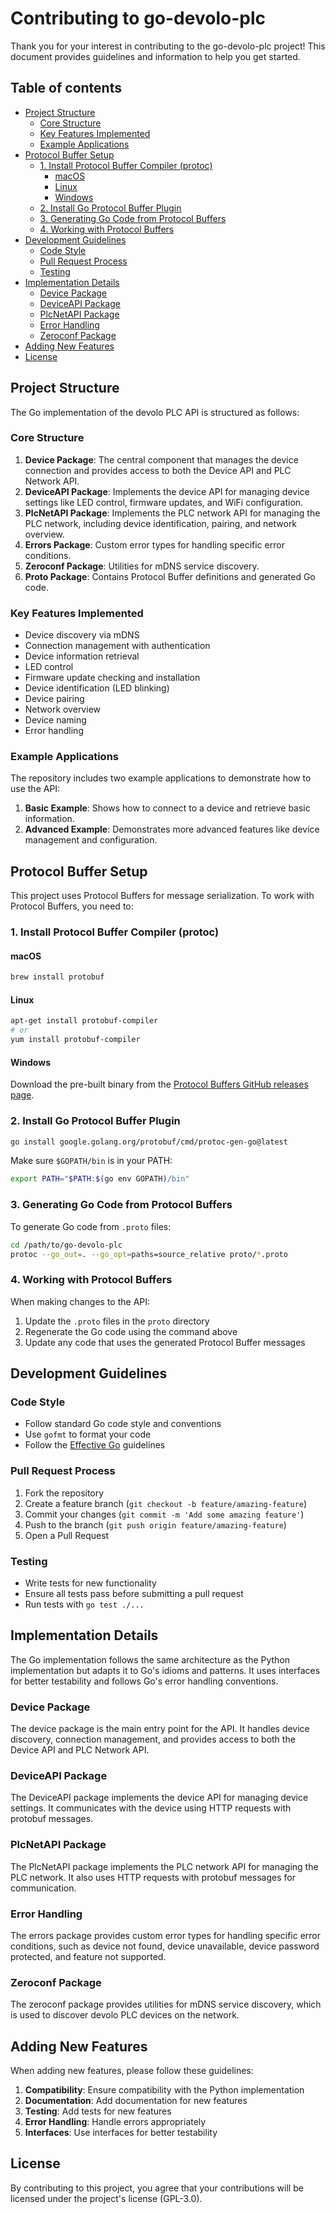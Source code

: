 # Contributing to go-devolo-plc <!-- omit in toc -->

Thank you for your interest in contributing to the go-devolo-plc project! This document provides guidelines and information to help you get started.

## Table of contents <!-- omit in toc -->

- [Project Structure](#project-structure)
  - [Core Structure](#core-structure)
  - [Key Features Implemented](#key-features-implemented)
  - [Example Applications](#example-applications)
- [Protocol Buffer Setup](#protocol-buffer-setup)
  - [1. Install Protocol Buffer Compiler (protoc)](#1-install-protocol-buffer-compiler-protoc)
    - [macOS](#macos)
    - [Linux](#linux)
    - [Windows](#windows)
  - [2. Install Go Protocol Buffer Plugin](#2-install-go-protocol-buffer-plugin)
  - [3. Generating Go Code from Protocol Buffers](#3-generating-go-code-from-protocol-buffers)
  - [4. Working with Protocol Buffers](#4-working-with-protocol-buffers)
- [Development Guidelines](#development-guidelines)
  - [Code Style](#code-style)
  - [Pull Request Process](#pull-request-process)
  - [Testing](#testing)
- [Implementation Details](#implementation-details)
  - [Device Package](#device-package)
  - [DeviceAPI Package](#deviceapi-package)
  - [PlcNetAPI Package](#plcnetapi-package)
  - [Error Handling](#error-handling)
  - [Zeroconf Package](#zeroconf-package)
- [Adding New Features](#adding-new-features)
- [License](#license)

## Project Structure

The Go implementation of the devolo PLC API is structured as follows:

### Core Structure
1. **Device Package**: The central component that manages the device connection and provides access to both the Device API and PLC Network API.
2. **DeviceAPI Package**: Implements the device API for managing device settings like LED control, firmware updates, and WiFi configuration.
3. **PlcNetAPI Package**: Implements the PLC network API for managing the PLC network, including device identification, pairing, and network overview.
4. **Errors Package**: Custom error types for handling specific error conditions.
5. **Zeroconf Package**: Utilities for mDNS service discovery.
6. **Proto Package**: Contains Protocol Buffer definitions and generated Go code.

### Key Features Implemented
- Device discovery via mDNS
- Connection management with authentication
- Device information retrieval
- LED control
- Firmware update checking and installation
- Device identification (LED blinking)
- Device pairing
- Network overview
- Device naming
- Error handling

### Example Applications
The repository includes two example applications to demonstrate how to use the API:
1. **Basic Example**: Shows how to connect to a device and retrieve basic information.
2. **Advanced Example**: Demonstrates more advanced features like device management and configuration.

## Protocol Buffer Setup

This project uses Protocol Buffers for message serialization. To work with Protocol Buffers, you need to:

### 1. Install Protocol Buffer Compiler (protoc)

#### macOS
```bash
brew install protobuf
```

#### Linux
```bash
apt-get install protobuf-compiler
# or
yum install protobuf-compiler
```

#### Windows
Download the pre-built binary from the [Protocol Buffers GitHub releases page](https://github.com/protocolbuffers/protobuf/releases).

### 2. Install Go Protocol Buffer Plugin

```bash
go install google.golang.org/protobuf/cmd/protoc-gen-go@latest
```

Make sure `$GOPATH/bin` is in your PATH:
```bash
export PATH="$PATH:$(go env GOPATH)/bin"
```

### 3. Generating Go Code from Protocol Buffers

To generate Go code from `.proto` files:

```bash
cd /path/to/go-devolo-plc
protoc --go_out=. --go_opt=paths=source_relative proto/*.proto
```

### 4. Working with Protocol Buffers

When making changes to the API:
1. Update the `.proto` files in the `proto` directory
2. Regenerate the Go code using the command above
3. Update any code that uses the generated Protocol Buffer messages

## Development Guidelines

### Code Style
- Follow standard Go code style and conventions
- Use `gofmt` to format your code
- Follow the [Effective Go](https://golang.org/doc/effective_go) guidelines

### Pull Request Process
1. Fork the repository
2. Create a feature branch (`git checkout -b feature/amazing-feature`)
3. Commit your changes (`git commit -m 'Add some amazing feature'`)
4. Push to the branch (`git push origin feature/amazing-feature`)
5. Open a Pull Request

### Testing
- Write tests for new functionality
- Ensure all tests pass before submitting a pull request
- Run tests with `go test ./...`

## Implementation Details

The Go implementation follows the same architecture as the Python implementation but adapts it to Go's idioms and patterns. It uses interfaces for better testability and follows Go's error handling conventions.

### Device Package
The device package is the main entry point for the API. It handles device discovery, connection management, and provides access to both the Device API and PLC Network API.

### DeviceAPI Package
The DeviceAPI package implements the device API for managing device settings. It communicates with the device using HTTP requests with protobuf messages.

### PlcNetAPI Package
The PlcNetAPI package implements the PLC network API for managing the PLC network. It also uses HTTP requests with protobuf messages for communication.

### Error Handling
The errors package provides custom error types for handling specific error conditions, such as device not found, device unavailable, device password protected, and feature not supported.

### Zeroconf Package
The zeroconf package provides utilities for mDNS service discovery, which is used to discover devolo PLC devices on the network.

## Adding New Features

When adding new features, please follow these guidelines:

1. **Compatibility**: Ensure compatibility with the Python implementation
2. **Documentation**: Add documentation for new features
3. **Testing**: Add tests for new features
4. **Error Handling**: Handle errors appropriately
5. **Interfaces**: Use interfaces for better testability

## License

By contributing to this project, you agree that your contributions will be licensed under the project's license (GPL-3.0).
